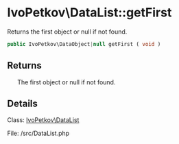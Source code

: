 # IvoPetkov\DataList::getFirst

Returns the first object or null if not found.

```php
public IvoPetkov\DataObject|null getFirst ( void )
```

## Returns

&nbsp;&nbsp;&nbsp;&nbsp;&nbsp;&nbsp;The first object or null if not found.

## Details

Class: [IvoPetkov\DataList](ivopetkov.datalist.class.md)

File: /src/DataList.php


